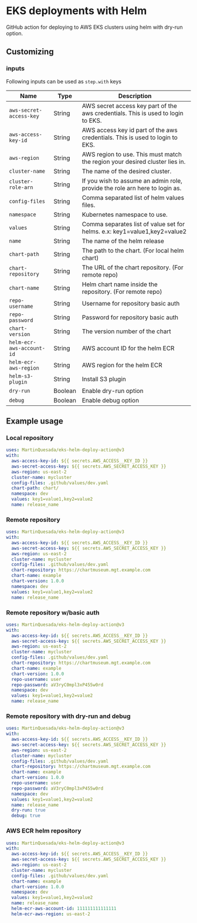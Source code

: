 # EKS deployments with Helm

GitHub action for deploying to AWS EKS clusters using helm with dry-run option.

## Customizing

### inputs

Following inputs can be used as `step.with` keys

| Name                      | Type    | Description                                                                      |
|---------------------------|-------- |----------------------------------------------------------------------------------|
| `aws-secret-access-key`   | String  | AWS secret access key part of the aws credentials. This is used to login to EKS. |
| `aws-access-key-id`       | String  | AWS access key id part of the aws credentials. This is used to login to EKS.     |
| `aws-region`              | String  | AWS region to use. This must match the region your desired cluster lies in.      |
| `cluster-name`            | String  | The name of the desired cluster.                                                 |
| `cluster-role-arn`        | String  | If you wish to assume an admin role, provide the role arn here to login as.      |
| `config-files`            | String  | Comma separated list of helm values files.                                       |
| `namespace`               | String  | Kubernetes namespace to use.                                                     |
| `values`                  | String  | Comma separates list of value set for helms. e.x: key1=value1,key2=value2        |
| `name`                    | String  | The name of the helm release                                                     |
| `chart-path`              | String  | The path to the chart. (For local helm chart)                                    |
| `chart-repository`        | String  | The URL of the chart repository. (For remote repo)                               |
| `chart-name`              | String  | Helm chart name inside the repository. (For remote repo)                         |
| `repo-username`           | String  | Username for repository basic auth                                               |
| `repo-password`           | String  | Password for repository basic auth                                               |
| `chart-version`           | String  | The version number of the chart                                                  |
| `helm-ecr-aws-account-id` | String  | AWS account ID for the helm ECR                                                  |
| `helm-ecr-aws-region`     | String  | AWS region for the helm ECR                                                      |
| `helm-s3-plugin     `     | String  | Install S3 plugin                                                      |
| `dry-run`                 | Boolean | Enable dry-run option                                                            |
| `debug`                   | Boolean | Enable debug option                                                              |

## Example usage
### Local repository

```yaml
uses: MartinQuesada/eks-helm-deploy-action@v3
with:
  aws-access-key-id: ${{ secrets.AWS_ACCESS__KEY_ID }}
  aws-secret-access-key: ${{ secrets.AWS_SECRET_ACCESS_KEY }}
  aws-region: us-east-2
  cluster-name: mycluster
  config-files: .github/values/dev.yaml
  chart-path: chart/
  namespace: dev
  values: key1=value1,key2=value2
  name: release_name
```

### Remote repository

```yaml
uses: MartinQuesada/eks-helm-deploy-action@v3
with:
  aws-access-key-id: ${{ secrets.AWS_ACCESS__KEY_ID }}
  aws-secret-access-key: ${{ secrets.AWS_SECRET_ACCESS_KEY }}
  aws-region: us-east-2
  cluster-name: mycluster
  config-files: .github/values/dev.yaml
  chart-repository: https://chartmuseum.mgt.example.com
  chart-name: example
  chart-version: 1.0.0
  namespace: dev
  values: key1=value1,key2=value2
  name: release_name
```

### Remote repository w/basic auth

```yaml
uses: MartinQuesada/eks-helm-deploy-action@v3
with:
  aws-access-key-id: ${{ secrets.AWS_ACCESS__KEY_ID }}
  aws-secret-access-key: ${{ secrets.AWS_SECRET_ACCESS_KEY }}
  aws-region: us-east-2
  cluster-name: mycluster
  config-files: .github/values/dev.yaml
  chart-repository: https://chartmuseum.mgt.example.com
  chart-name: example
  chart-version: 1.0.0
  repo-username: user
  repo-password: aV3ryC0mpl3xP455w0rd
  namespace: dev
  values: key1=value1,key2=value2
  name: release_name
```

### Remote repository with dry-run and debug

```yaml
uses: MartinQuesada/eks-helm-deploy-action@v3
with:
  aws-access-key-id: ${{ secrets.AWS_ACCESS__KEY_ID }}
  aws-secret-access-key: ${{ secrets.AWS_SECRET_ACCESS_KEY }}
  aws-region: us-east-2
  cluster-name: mycluster
  config-files: .github/values/dev.yaml
  chart-repository: https://chartmuseum.mgt.example.com
  chart-name: example
  chart-version: 1.0.0
  repo-username: user
  repo-password: aV3ryC0mpl3xP455w0rd
  namespace: dev
  values: key1=value1,key2=value2
  name: release_name
  dry-run: true
  debug: true
```

### AWS ECR helm repository

```yaml
uses: MartinQuesada/eks-helm-deploy-action@v3
with:
  aws-access-key-id: ${{ secrets.AWS_ACCESS__KEY_ID }}
  aws-secret-access-key: ${{ secrets.AWS_SECRET_ACCESS_KEY }}
  aws-region: us-east-2
  cluster-name: mycluster
  config-files: .github/values/dev.yaml
  chart-name: example
  chart-version: 1.0.0
  namespace: dev
  values: key1=value1,key2=value2
  name: release_name
  helm-ecr-aws-account-id: 111111111111111
  helm-ecr-aws-region: us-east-2
```